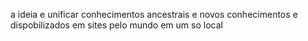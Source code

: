a ideia e unificar conhecimentos ancestrais  e novos conhecimentos e dispobilizados em sites pelo mundo em um so local
